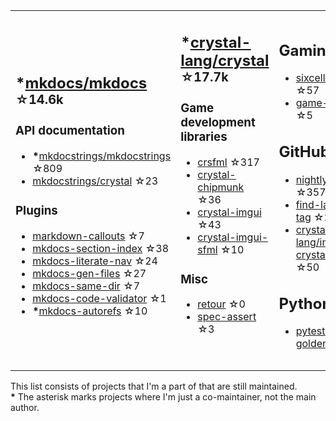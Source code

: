 <table><tr><td>

## **\***[mkdocs/mkdocs](https://github.com/mkdocs/mkdocs) <sup>☆14.6k</sup>

### API documentation

* **\***[mkdocstrings/mkdocstrings](https://github.com/mkdocstrings/mkdocstrings) ☆809
* [mkdocstrings/crystal](https://github.com/mkdocstrings/crystal) ☆23

### Plugins

* [markdown-callouts](https://github.com/oprypin/markdown-callouts) ☆7
* [mkdocs-section-index](https://github.com/oprypin/mkdocs-section-index) ☆38
* [mkdocs-literate-nav](https://github.com/oprypin/mkdocs-literate-nav) ☆24
* [mkdocs-gen-files](https://github.com/oprypin/mkdocs-gen-files) ☆27
* [mkdocs-same-dir](https://github.com/oprypin/mkdocs-same-dir) ☆7
* [mkdocs-code-validator](https://github.com/oprypin/mkdocs-code-validator) ☆1
* **\***[mkdocs-autorefs](https://github.com/mkdocstrings/autorefs) ☆10

</td><td>

## **\***[crystal-lang/crystal](https://github.com/crystal-lang/crystal) <sup>☆17.7k</sup>

### Game development libraries

* [crsfml](https://github.com/oprypin/crsfml) ☆317
* [crystal-chipmunk](https://github.com/oprypin/crystal-chipmunk) ☆36
* [crystal-imgui](https://github.com/oprypin/crystal-imgui) ☆43
* [crystal-imgui-sfml](https://github.com/oprypin/crystal-imgui-sfml) ☆10

### Misc

* [retour](https://github.com/oprypin/retour) ☆0
* [spec-assert](https://github.com/oprypin/spec-assert) ☆3
  
&nbsp;

</td><td>

## Gaming

* [sixcells](https://github.com/oprypin/sixcells) ☆57
* [game-bots](https://github.com/oprypin/game-bots) ☆5

## GitHub

* [nightly.link](https://github.com/oprypin/nightly.link) ☆357
* [find-latest-tag](https://github.com/oprypin/find-latest-tag) ☆21
* [crystal-lang/install-crystal](https://github.com/crystal-lang/install-crystal) ☆50

## Python

* [pytest-golden](https://github.com/oprypin/pytest-golden) ☆5

</tr></table>

This list consists of projects that I'm a part of that are still maintained.  
**\*** The asterisk marks projects where I'm just a co-maintainer, not the main author.
